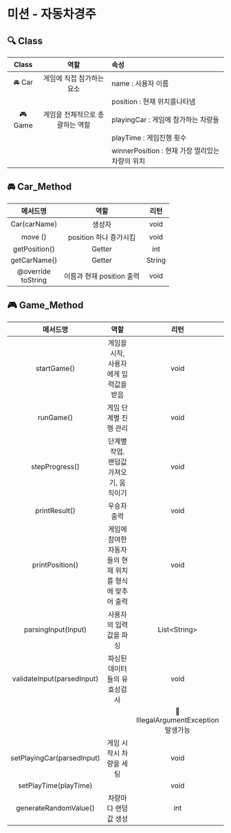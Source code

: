 # 미션 - 자동차경주

## 🔍 Class

|  Class  |        역할         | 속성                                 |
|:-------:|:-----------------:|:-----------------------------------|
| 🚘 Car  |  게임에 직접 참가하는 요소   | name : 사용자 이름                      |
|         |                   | position : 현재 위치를나타냄               |
| 🎮 Game | 게임을 전체적으로 총괄하는 역할 | playingCar : 게임에 참가하는 차량들          |
|         |                   | playTime : 게임진행 횟수                 |
|         |                   | winnerPosition : 현재 가장 멀리있는 차량의 위치 |

## 🚘 Car_Method

|          메서드명          |         역할         |   리턴   |
|:----------------------:|:------------------:|:------:|
|      Car(carName)      |        생성자         |  void  |
|        move ()         |  position 하나 증가시킴  |  void  |
|     getPosition()      |       Getter       |  int   |
|      getCarName()      |       Getter       | String |
| @override<br/>toString | 이름과 현재 position 출력 |  void  |

## 🎮 Game_Method

|            메서드명            |               역할                |                리턴                |
|:--------------------------:|:-------------------------------:|:--------------------------------:|
|        startGame()         |   게임을 시작, 사용자에게 입력값을 받음    |               void               |
|         runGame()          |          게임 단계별 진행 관리           |               void               |
|       stepProgress()       |     단계별 작업. 랜덤값 가져오기, 움직이기      |               void               |
|       printResult()        |             우승자 출력              |               void               |
|      printPosition()       | 게임에 참여한 자동차들의 현재 위치를 형식에 맞추어 출력 |               void               |
|    parsingInput(Input)     |          사용자의 입력값을 파싱           |          List\<String\>          |
| validateInput(parsedInput) |         파싱된 데이터들의 유효성검사         |               void               |
|                            |                                 | 🚨 IllegalArgumentException 발생가능 |
| setPlayingCar(parsedInput) |          게임 시작시 차량을 세팅          |               void               |
|   setPlayTime(playTime)    |                                 |               void               |
|   generateRandomValue()    |           차량마다 랜덤값 생성           |               int                |


